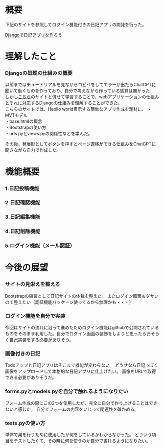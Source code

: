 # 概要
下記のサイトを参照してログイン機能付きの日記アプリの開発を行った。

[Djangoで日記アプリを作ろう](https://rightcode.co.jp/blog/become-engineer/django-diary-app-make-built-environment)

# 理解したこと
### Djangoの処理の仕組みの概要
以前まではチュートリアルを見ながらコピペをしてエラーが出たらChatGPTに聞いて動くものを作っており、自分で考えながら作っている感覚は無かった  
しかし[こちら](https://qiita.com/Saku731/items/ed64190a12a4498b9446)のサイトと併せて学習することで、webアプリケーションの仕組みとそれに対応するDjangoの仕組みを理解することができた。  
こちらのサイトでは、Heollo world表示する簡単なアプリ作成を題材に、
・MVTモデル  
・base.htmlの概念  
・Bootstrapの使い方  
・urls.pyとviews.pyの関係性などを学んだ。  

その後、発展形としてボタンを押すとページ遷移ができる仕組みをChatGPTに聞きながら自力で作成した。

# 機能概要
### 1.日記投稿機能
### 2.日記確認機能
### 3.日記編集機能
### 4.日記削除機能
### 5.ログイン機能（メール認証）

# 今後の展望
### サイトの見栄えを整える
Bootstrapの練習として日記サイトの体裁を整えた。
またログイン画面もダサいので整えたい（認証機能パッケージ使ってるから無理かも・・・）

### ログイン機能を自分で実装
今回はサイトの流れに沿って進めたためログイン機能はgithubで公開されているものをそのまま利用した。自分でログイン画面の装飾をしようと思ったらおそらく自己実装をする必要がありそう。

### 画像付きの日記
Todoアップと日記アプリはそこまで機能が変わらない。
どうせなら日記っぽく画像をアップロードして本格的な日記アプリに仕上げたい。
画像をURLで取得できる必要がありそうだ。

### forms.pyとmodels.pyを自分で触れるようになりたい
フォーム作成の際にこの2つを使用したが、完全に自分で作り上げることはできないと感じた。
自分でフォームの内容をいじって関連性を確かめる。

### tests.pyの使い方
単体て巣を行うために使用したが何をしているかわからなかった。
どういう項目をテストしたくて、その時に何を使うのか自分で書けるようになりたい。